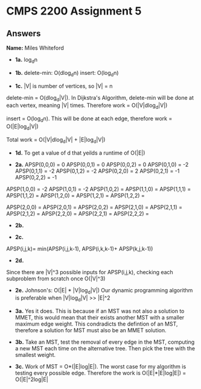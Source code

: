 # CMPS 2200 Assignment 5
## Answers

**Name:** Miles Whiteford






- **1a.**
log<sub>d</sub>n

- **1b.**
delete-min: O(dlog<sub>d</sub>n)
insert: O(log<sub>d</sub>n)

- **1c.**
|V| is number of vertices, so |V| = n

delete-min = O(dlog<sub>d</sub>|V|). In Dijkstra's Algorithm, delete-min will be done at each vertex, meaning |V| times. 
Therefore work = O(|V|dlog<sub>d</sub>|V|)

insert = O(log<sub>d</sub>n). This will be done at each edge, therefore work = O(|E|log<sub>d</sub>|V|)

Total work = O(|V|dlog<sub>d</sub>|V| + |E|log<sub>d</sub>|V|)


- **1d.**
To get a value of d that yeilds a runtime of O(|E|) 

- **2a.**
APSP(0,0,0) = 0
APSP(0,0,1) = 0
APSP(0,0,2) = 0
APSP(0,1,0) = -2
APSP(0,1,1) = -2
APSP(0,1,2) = -2
APSP(0,2,0) = 2
APSP(0,2,1) = -1
APSP(0,2,2) = -1

APSP(1,0,0) = -2
APSP(1,0,1) = -2
APSP(1,0,2) = 
APSP(1,1,0) = 
APSP(1,1,1) = 
APSP(1,1,2) = 
APSP(1,2,0) = 
APSP(1,2,1) = 
APSP(1,2,2) = 

APSP(2,0,0) =
APSP(2,0,1) = 
APSP(2,0,2) = 
APSP(2,1,0) = 
APSP(2,1,1) = 
APSP(2,1,2) = 
APSP(2,2,0) = 
APSP(2,2,1) = 
APSP(2,2,2) = 

- **2b.**


- **2c.**
  
APSP(i,j,k)= min(APSP(i,j,k-1), APSP(i,k,k-1)+ APSP(k,j,k-1))

- **2d.**
  
Since there are |V|^3 possible inputs for APSP(i,j,k), checking each subproblem from scratch once O(|V|^3)

- **2e.**
Johnson's: O(|E| * |V|log<sub>d</sub>|V|)
Our dynamic programming algorithm is preferable when |V|log<sub>d</sub>|V| >> |E|^2


- **3a.**
Yes it does. This is because if an MST was not also a solution to MMET, this would mean that their exists another MST with a smaller maximum edge weight.
This condradicts the defintion of an MST, therefore a solution for MST must also be an MMET solution.

- **3b.**
Take an MST, test the removal of every edge in the MST, computing a new MST each time on the alternative tree. Then pick the tree with the smallest weight.

- **3c.**
Work of MST = O*(|E|log|E|). The worst case for my algorithm is testing every possible edge. Therefore the work is O(|E|*|E|log|E|) = O(|E|^2log|E|
